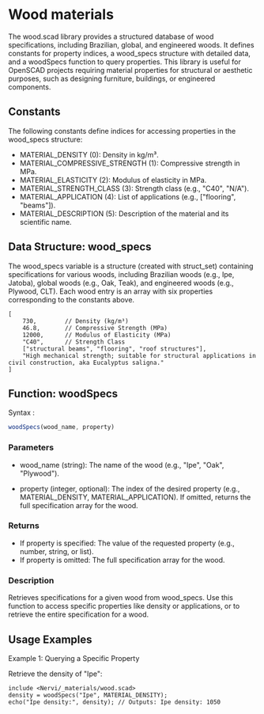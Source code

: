 # Wood materials

The wood.scad library provides a structured database of wood specifications, including Brazilian, global, and engineered woods. It defines constants for property indices, a wood_specs structure with detailed data, and a woodSpecs function to query properties. This library is useful for OpenSCAD projects requiring material properties for structural or aesthetic purposes, such as designing furniture, buildings, or engineered components.


## Constants

The following constants define indices for accessing properties in the wood_specs structure:

- MATERIAL_DENSITY (0): Density in kg/m³.
- MATERIAL_COMPRESSIVE_STRENGTH (1): Compressive strength in MPa.
- MATERIAL_ELASTICITY (2): Modulus of elasticity in MPa.
- MATERIAL_STRENGTH_CLASS (3): Strength class (e.g., "C40", "N/A").
- MATERIAL_APPLICATION (4): List of applications (e.g., ["flooring", "beams"]).
- MATERIAL_DESCRIPTION (5): Description of the material and its scientific name.

## Data Structure: wood_specs

The wood_specs variable is a structure (created with struct_set) containing specifications for various woods, including Brazilian woods (e.g., Ipe, Jatoba), global woods (e.g., Oak, Teak), and engineered woods (e.g., Plywood, CLT). Each wood entry is an array with six properties corresponding to the constants above.

```
[
    730,        // Density (kg/m³)
    46.8,       // Compressive Strength (MPa)
    12000,      // Modulus of Elasticity (MPa)
    "C40",      // Strength Class
    ["structural beams", "flooring", "roof structures"],
    "High mechanical strength; suitable for structural applications in civil construction, aka Eucalyptus saligna."
]
```

## Function: woodSpecs

Syntax : 

```js
woodSpecs(wood_name, property)
```

### Parameters
- wood_name (string): The name of the wood (e.g., "Ipe", "Oak", "Plywood").

- property (integer, optional): The index of the desired property (e.g., MATERIAL_DENSITY, MATERIAL_APPLICATION). If omitted, returns the full specification array for the wood.
### Returns

- If property is specified: The value of the requested property (e.g., number, string, or list).
- If property is omitted: The full specification array for the wood.
### Description

Retrieves specifications for a given wood from wood_specs. Use this function to access specific properties like density or applications, or to retrieve the entire specification for a wood.

## Usage Examples

Example 1: Querying a Specific Property

Retrieve the density of "Ipe":

```openscad
include <Nervi/_materials/wood.scad>
density = woodSpecs("Ipe", MATERIAL_DENSITY);
echo("Ipe density:", density); // Outputs: Ipe density: 1050
```
















